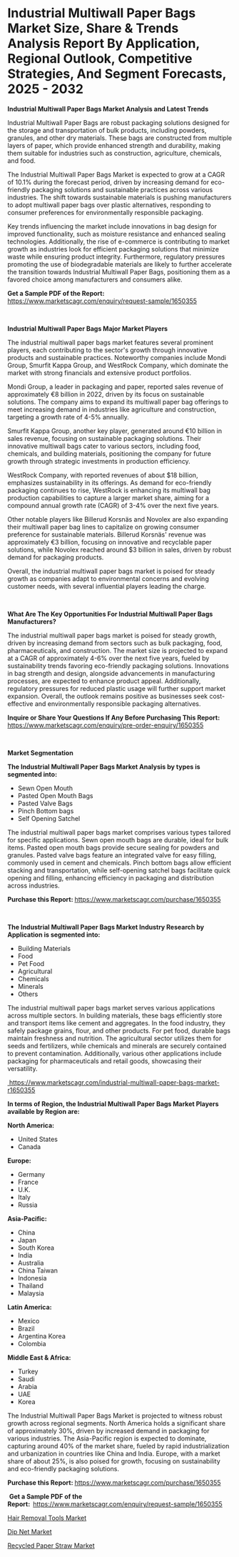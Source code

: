 <p><h1>Industrial Multiwall Paper Bags Market Size, Share & Trends Analysis Report By Application, Regional Outlook, Competitive Strategies, And Segment Forecasts, 2025 - 2032</h1></p><p><strong>Industrial Multiwall Paper Bags Market Analysis and Latest Trends</strong></p>
<p><p>Industrial Multiwall Paper Bags are robust packaging solutions designed for the storage and transportation of bulk products, including powders, granules, and other dry materials. These bags are constructed from multiple layers of paper, which provide enhanced strength and durability, making them suitable for industries such as construction, agriculture, chemicals, and food. </p><p>The Industrial Multiwall Paper Bags Market is expected to grow at a CAGR of 10.1% during the forecast period, driven by increasing demand for eco-friendly packaging solutions and sustainable practices across various industries. The shift towards sustainable materials is pushing manufacturers to adopt multiwall paper bags over plastic alternatives, responding to consumer preferences for environmentally responsible packaging.</p><p>Key trends influencing the market include innovations in bag design for improved functionality, such as moisture resistance and enhanced sealing technologies. Additionally, the rise of e-commerce is contributing to market growth as industries look for efficient packaging solutions that minimize waste while ensuring product integrity. Furthermore, regulatory pressures promoting the use of biodegradable materials are likely to further accelerate the transition towards Industrial Multiwall Paper Bags, positioning them as a favored choice among manufacturers and consumers alike.</p></p>
<p><strong>Get a Sample PDF of the Report:&nbsp;</strong> <a href="https://www.marketscagr.com/enquiry/request-sample/1650355?utm_campaign=2031&utm_medium=2&utm_source=Github&utm_content=ia&utm_term=04042025&utm_id=industrial-multiwall-paper-bags">https://www.marketscagr.com/enquiry/request-sample/1650355</a></p>
<p>&nbsp;</p>
<p><strong>Industrial Multiwall Paper Bags Major Market Players</strong></p>
<p><p>The industrial multiwall paper bags market features several prominent players, each contributing to the sector's growth through innovative products and sustainable practices. Noteworthy companies include Mondi Group, Smurfit Kappa Group, and WestRock Company, which dominate the market with strong financials and extensive product portfolios.</p><p>Mondi Group, a leader in packaging and paper, reported sales revenue of approximately €8 billion in 2022, driven by its focus on sustainable solutions. The company aims to expand its multiwall paper bag offerings to meet increasing demand in industries like agriculture and construction, targeting a growth rate of 4-5% annually.</p><p>Smurfit Kappa Group, another key player, generated around €10 billion in sales revenue, focusing on sustainable packaging solutions. Their innovative multiwall bags cater to various sectors, including food, chemicals, and building materials, positioning the company for future growth through strategic investments in production efficiency.</p><p>WestRock Company, with reported revenues of about $18 billion, emphasizes sustainability in its offerings. As demand for eco-friendly packaging continues to rise, WestRock is enhancing its multiwall bag production capabilities to capture a larger market share, aiming for a compound annual growth rate (CAGR) of 3-4% over the next five years.</p><p>Other notable players like Billerud Korsnäs and Novolex are also expanding their multiwall paper bag lines to capitalize on growing consumer preference for sustainable materials. Billerud Korsnäs' revenue was approximately €3 billion, focusing on innovative and recyclable paper solutions, while Novolex reached around $3 billion in sales, driven by robust demand for packaging products.</p><p>Overall, the industrial multiwall paper bags market is poised for steady growth as companies adapt to environmental concerns and evolving customer needs, with several influential players leading the charge.</p></p>
<p>&nbsp;</p>
<p><strong>What Are The Key Opportunities For Industrial Multiwall Paper Bags Manufacturers?</strong></p>
<p><p>The industrial multiwall paper bags market is poised for steady growth, driven by increasing demand from sectors such as bulk packaging, food, pharmaceuticals, and construction. The market size is projected to expand at a CAGR of approximately 4-6% over the next five years, fueled by sustainability trends favoring eco-friendly packaging solutions. Innovations in bag strength and design, alongside advancements in manufacturing processes, are expected to enhance product appeal. Additionally, regulatory pressures for reduced plastic usage will further support market expansion. Overall, the outlook remains positive as businesses seek cost-effective and environmentally responsible packaging alternatives.</p></p>
<p><strong>Inquire or Share Your Questions If Any Before Purchasing This Report:</strong> <a href="https://www.marketscagr.com/enquiry/pre-order-enquiry/1650355?utm_campaign=2031&utm_medium=2&utm_source=Github&utm_content=ia&utm_term=04042025&utm_id=industrial-multiwall-paper-bags">https://www.marketscagr.com/enquiry/pre-order-enquiry/1650355</a></p>
<p>&nbsp;</p>
<p><strong>Market Segmentation</strong></p>
<p><strong>The Industrial Multiwall Paper Bags Market Analysis by types is segmented into:</strong></p>
<p><ul><li>Sewn Open Mouth</li><li>Pasted Open Mouth Bags</li><li>Pasted Valve Bags</li><li>Pinch Bottom bags</li><li>Self Opening Satchel</li></ul></p>
<p><p>The industrial multiwall paper bags market comprises various types tailored for specific applications. Sewn open mouth bags are durable, ideal for bulk items. Pasted open mouth bags provide secure sealing for powders and granules. Pasted valve bags feature an integrated valve for easy filling, commonly used in cement and chemicals. Pinch bottom bags allow efficient stacking and transportation, while self-opening satchel bags facilitate quick opening and filling, enhancing efficiency in packaging and distribution across industries.</p></p>
<p><strong>Purchase this Report:&nbsp;</strong><a href="https://www.marketscagr.com/purchase/1650355?utm_campaign=2031&utm_medium=2&utm_source=Github&utm_content=ia&utm_term=04042025&utm_id=industrial-multiwall-paper-bags">https://www.marketscagr.com/purchase/1650355</a></p>
<p>&nbsp;</p>
<p><strong>The Industrial Multiwall Paper Bags Market Industry Research by Application is segmented into:</strong></p>
<p><ul><li>Building Materials</li><li>Food</li><li>Pet Food</li><li>Agricultural</li><li>Chemicals</li><li>Minerals</li><li>Others</li></ul></p>
<p><p>The industrial multiwall paper bags market serves various applications across multiple sectors. In building materials, these bags efficiently store and transport items like cement and aggregates. In the food industry, they safely package grains, flour, and other products. For pet food, durable bags maintain freshness and nutrition. The agricultural sector utilizes them for seeds and fertilizers, while chemicals and minerals are securely contained to prevent contamination. Additionally, various other applications include packaging for pharmaceuticals and retail goods, showcasing their versatility.</p></p>
<p><a href="https://www.marketscagr.com/industrial-multiwall-paper-bags-market-r1650355?utm_campaign=2031&utm_medium=2&utm_source=Github&utm_content=ia&utm_term=04042025&utm_id=industrial-multiwall-paper-bags">&nbsp;https://www.marketscagr.com/industrial-multiwall-paper-bags-market-r1650355</a></p>
<p><strong>In terms of Region, the Industrial Multiwall Paper Bags Market Players available by Region are:</strong></p>
<p>
    <p> <strong> North America: </strong>
        <ul>
            <li>United States</li>
            <li>Canada</li>
        </ul>
        </p> 
    <p> <strong> Europe: </strong>
        <ul>
            <li>Germany</li>
            <li>France</li>
            <li>U.K.</li>
            <li>Italy</li>
            <li>Russia</li>
        </ul>
        </p> 
    <p> <strong> Asia-Pacific: </strong>
        <ul>
            <li>China</li>
            <li>Japan</li>
            <li>South Korea</li>
            <li>India</li>
            <li>Australia</li>
            <li>China Taiwan</li>
            <li>Indonesia</li>
            <li>Thailand</li>
            <li>Malaysia</li>
        </ul>
        </p> 
    <p> <strong> Latin America: </strong>
        <ul>
            <li>Mexico</li>
            <li>Brazil</li>
            <li>Argentina Korea</li>
            <li>Colombia</li>
        </ul>
        </p> 
    <p> <strong> Middle East & Africa: </strong>
        <ul>
            <li>Turkey</li>
            <li>Saudi</li>
            <li>Arabia</li>
            <li>UAE</li>
            <li>Korea</li>
        </ul>
    </p>
    </p>
<p><p>The Industrial Multiwall Paper Bags Market is projected to witness robust growth across regional segments. North America holds a significant share of approximately 30%, driven by increased demand in packaging for various industries. The Asia-Pacific region is expected to dominate, capturing around 40% of the market share, fueled by rapid industrialization and urbanization in countries like China and India. Europe, with a market share of about 25%, is also poised for growth, focusing on sustainability and eco-friendly packaging solutions.</p></p>
<p><strong>Purchase this Report: </strong><a href="https://www.marketscagr.com/purchase/1650355?utm_campaign=2031&utm_medium=2&utm_source=Github&utm_content=ia&utm_term=04042025&utm_id=industrial-multiwall-paper-bags">https://www.marketscagr.com/purchase/1650355</a></p>
<p>&nbsp;<strong>Get a Sample PDF of the Report:&nbsp;&nbsp;</strong><a href="https://www.marketscagr.com/enquiry/request-sample/1650355?utm_campaign=2031&utm_medium=2&utm_source=Github&utm_content=ia&utm_term=04042025&utm_id=industrial-multiwall-paper-bags">https://www.marketscagr.com/enquiry/request-sample/1650355</a></p>
<p><strong></strong></p>
<p><p><a href="https://github.com/wileonie19657/Market-Research-Report-List-1/blob/main/hair-removal-tools-market.md?utm_campaign=2031&utm_medium=2&utm_source=Github&utm_content=ia&utm_term=04042025&utm_id=industrial-multiwall-paper-bags">Hair Removal Tools Market</a></p><p><a href="https://github.com/aloyoarmahvr/Market-Research-Report-List-1/blob/main/dip-net-market.md?utm_campaign=2031&utm_medium=2&utm_source=Github&utm_content=ia&utm_term=04042025&utm_id=industrial-multiwall-paper-bags">Dip Net Market</a></p><p><a href="https://github.com/PeterParrish5/Market-Research-Report-List-7/blob/main/recycled-paper-straw-market.md?utm_campaign=2031&utm_medium=2&utm_source=Github&utm_content=ia&utm_term=04042025&utm_id=industrial-multiwall-paper-bags">Recycled Paper Straw Market</a></p></p>